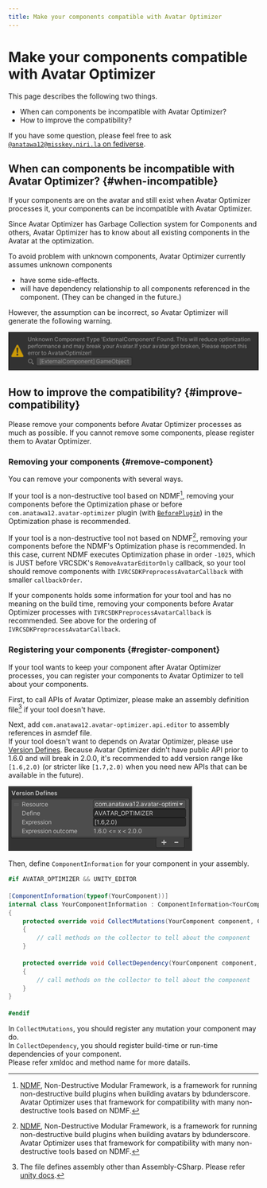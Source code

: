 ```yaml
---
title: Make your components compatible with Avatar Optimizer
---
```


# Make your components compatible with Avatar Optimizer

This page describes the following two things.

- When can components be incompatible with Avatar Optimizer?
- How to improve the compatibility?

If you have some question, please feel free to ask [`@anatawa12@misskey.niri.la` on fediverse][fediverse].

## When can components be incompatible with Avatar Optimizer? {#when-incompatible}

If your components are on the avatar and still exist when Avatar Optimizer processes it, 
your components can be incompatible with Avatar Optimizer.

Since Avatar Optimizer has Garbage Collection system for Components and others, Avatar Optimizer has to 
know about all existing components in the Avatar at the optimization.

To avoid problem with unknown components, Avatar Optimizer currently assumes unknown components
- have some side-effects.
- will have dependency relationship to all components referenced in the component.
  (They can be changed in the future.)

However, the assumption can be incorrect, so Avatar Optimizer will generate the following warning.

![unknown-component-warning](unknown-component-warning.png)

## How to improve the compatibility? {#improve-compatibility}

Please remove your components before Avatar Optimizer processes as much as possible.
If you cannot remove some components, please register them to Avatar Optimizer.

### Removing your components {#remove-component}

You can remove your components with several ways.

If your tool is a non-destructive tool based on NDMF[^NDMF], removing your components before the Optimization phase
or before `com.anatawa12.avatar-optimizer` plugin (with [`BeforePlugin`][ndmf-BeforePlugin]) 
in the Optimization phase is recommended.

If your tool is a non-destructive tool not based on NDMF[^NDMF], removing your components before 
the NDMF's Optimization phase is recommended.
In this case, current NDMF executes Optimization phase in order `-1025`, which is JUST before VRCSDK's `RemoveAvatarEditorOnly`
callback, so your tool should remove components with `IVRCSDKPreprocessAvatarCallback` with smaller `callbackOrder`.

If your components holds some information for your tool and has no meaning on the build time,
removing your components before Avatar Optimizer processes with `IVRCSDKPreprocessAvatarCallback` is recommended.
See above for the ordering of `IVRCSDKPreprocessAvatarCallback`.

### Registering your components {#register-component}

If your tool wants to keep your component after Avatar Optimizer processes,
you can register your components to Avatar Optimizer to tell about your components.

First, to call APIs of Avatar Optimizer, please make an assembly definition file[^asmdef] if your tool doesn't have.

Next, add `com.anatawa12.avatar-optimizer.api.editor` to assembly references in asmdef file.\
If your tool doesn't want to depends on Avatar Optimizer, please use [Version Defines].
Because Avatar Optimizer didn't have public API prior to 1.6.0 and will break in 2.0.0, 
it's recommended to add version range like `[1.6,2.0)`
(or stricter like `[1.7,2.0)` when you need new APIs that can be available in the future).

![version-defines.png](version-defines.png)

Then, define `ComponentInformation` for your component in your assembly.

```csharp
#if AVATAR_OPTIMIZER && UNITY_EDITOR

[ComponentInformation(typeof(YourComponent))]
internal class YourComponentInformation : ComponentInformation<YourComponent>
{
    protected override void CollectMutations(YourComponent component, ComponentMutationsCollector collector)
    {
        // call methods on the collector to tell about the component
    }

    protected override void CollectDependency(YourComponent component, ComponentDependencyCollector collector)
    {
        // call methods on the collector to tell about the component
    }
}

#endif
```

In `CollectMutations`, you should register any mutation your component may do.\
In `CollectDependency`, you should register build-time or run-time dependencies of your component.\
Please refer xmldoc and method name for more datails.

[fediverse]: https://misskey.niri.la/@anatawa12
[ndmf-BeforePlugin]: https://ndmf.nadena.dev/api/nadena.dev.ndmf.fluent.Sequence.html#nadena_dev_ndmf_fluent_Sequence_BeforePlugin_System_String_System_String_System_Int32_
[register-component]: #register-component

[^asmdef]: The file defines assembly other than Assembly-CSharp. Please refer [unity docs](https://docs.unity3d.com/2019.4/Documentation/Manual/ScriptCompilationAssemblyDefinitionFiles.html).
[^NDMF]: [NDMF], Non-Destructive Modular Framework, is a framework for running non-destructive build plugins when 
building avatars by bdunderscore. Avatar Optimizer uses that framework for compatibility 
with many non-destructive tools based on NDMF.

[NDMF]: https://ndmf.nadena.dev/
[modular-avatar]: https://modular-avatar.nadena.dev/
[Version Defines]: https://docs.unity3d.com/2019.4/Documentation/Manual/ScriptCompilationAssemblyDefinitionFiles.html#define-symbols
